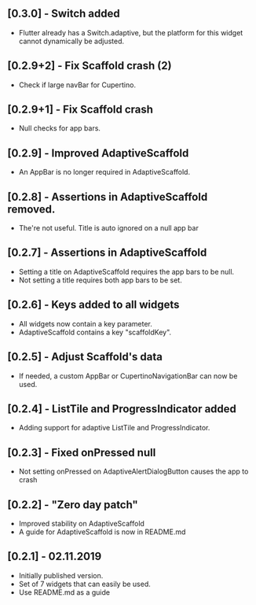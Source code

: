 ## [0.3.0] - Switch added

* Flutter already has a Switch.adaptive, but the platform for this widget cannot dynamically be adjusted.

## [0.2.9+2] - Fix Scaffold crash (2)

* Check if large navBar for Cupertino.

## [0.2.9+1] - Fix Scaffold crash

* Null checks for app bars.

## [0.2.9] - Improved AdaptiveScaffold

* An AppBar is no longer required in AdaptiveScaffold.

## [0.2.8] - Assertions in AdaptiveScaffold removed.

* The're not useful. Title is auto ignored on a null app bar

## [0.2.7] - Assertions in AdaptiveScaffold

* Setting a title on AdaptiveScaffold requires the app bars to be null.
* Not setting a title requires both app bars to be set.

## [0.2.6] - Keys added to all widgets

* All widgets now contain a key parameter.
* AdaptiveScaffold contains a key "scaffoldKey".

## [0.2.5] - Adjust Scaffold's data

* If needed, a custom AppBar or CupertinoNavigationBar can now be used.

## [0.2.4] - ListTile and ProgressIndicator added

* Adding support for adaptive ListTile and ProgressIndicator.

## [0.2.3] - Fixed onPressed null

* Not setting onPressed on AdaptiveAlertDialogButton causes the app to crash

## [0.2.2] - "Zero day patch"

* Improved stability on AdaptiveScaffold
* A guide for AdaptiveScaffold is now in README.md

## [0.2.1] - 02.11.2019

* Initially published version.
* Set of 7 widgets that can easily be used.
* Use README.md as a guide